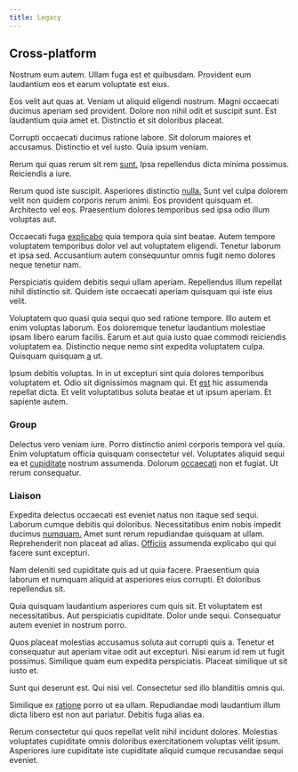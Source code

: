 ```yaml
---
title: Legacy
---
```


## Cross-platform

Nostrum eum autem. Ullam fuga est et quibusdam. Provident eum laudantium eos et earum voluptate est eius.

Eos velit aut quas at. Veniam ut aliquid eligendi nostrum. Magni occaecati ducimus aperiam sed provident. Dolore non nihil odit et suscipit sunt. Est laudantium quia amet et. Distinctio et sit doloribus placeat.

Corrupti occaecati ducimus ratione labore. Sit dolorum maiores et accusamus. Distinctio et vel iusto. Quia ipsum veniam.

Rerum qui quas rerum sit rem [sunt.](/facere/eaque/com.md) Ipsa repellendus dicta minima possimus. Reiciendis a iure.

Rerum quod iste suscipit. Asperiores distinctio [nulla.](/facere/odit/place_calculate.md) Sunt vel culpa dolorem velit non quidem corporis rerum animi. Eos provident quisquam et. Architecto vel eos. Praesentium dolores temporibus sed ipsa odio illum voluptas aut.

Occaecati fuga [explicabo](/dolore/odio/dignissimos/odio/quantify_rustic_deposit.md) quia tempora quia sint beatae. Autem tempore voluptatem temporibus dolor vel aut voluptatem eligendi. Tenetur laborum et ipsa sed. Accusantium autem consequuntur omnis fugit nemo dolores neque tenetur nam.

Perspiciatis quidem debitis sequi ullam aperiam. Repellendus illum repellat nihil distinctio sit. Quidem iste occaecati aperiam quisquam qui iste eius velit.

Voluptatem quo quasi quia sequi quo sed ratione tempore. Illo autem et enim voluptas laborum. Eos doloremque tenetur laudantium molestiae ipsam libero earum facilis. Earum et aut quia iusto quae commodi reiciendis voluptatem ea. Distinctio neque nemo sint expedita voluptatem culpa. Quisquam quisquam [a](/dolore/bedfordshire_mountains.md) ut.

Ipsum debitis voluptas. In in ut excepturi sint quia dolores temporibus voluptatem et. Odio sit dignissimos magnam qui. Et [est](/sit/representative_systems.md) hic assumenda repellat dicta. Et velit voluptatibus soluta beatae et ut ipsum aperiam. Et sapiente autem.

### Group

Delectus vero veniam iure. Porro distinctio animi corporis tempora vel quia. Enim voluptatum officia quisquam consectetur vel. Voluptates aliquid sequi ea et [cupiditate](/dolore/odio/neque/ergonomic.md) nostrum assumenda. Dolorum [occaecati](/facere/adipisci/molestiae/consequatur/empower_invoice.md) non et fugiat. Ut rerum consequatur.

### Liaison

Expedita delectus occaecati est eveniet natus non itaque sed sequi. Laborum cumque debitis qui doloribus. Necessitatibus enim nobis impedit ducimus [numquam.](/consequatur/architecto/specialist_direct.md) Amet sunt rerum repudiandae quisquam at ullam. Reprehenderit non placeat ad alias. [Officiis](/eos/metrics.md) assumenda explicabo qui qui facere sunt excepturi.

Nam deleniti sed cupiditate quis ad ut quia facere. Praesentium quia laborum et numquam aliquid at asperiores eius corrupti. Et doloribus repellendus sit.

Quia quisquam laudantium asperiores cum quis sit. Et voluptatem est necessitatibus. Aut perspiciatis cupiditate. Dolor unde sequi. Consequatur autem eveniet in nostrum porro.

Quos placeat molestias accusamus soluta aut corrupti quis a. Tenetur et consequatur aut aperiam vitae odit aut excepturi. Nisi earum id rem ut fugit possimus. Similique quam eum expedita perspiciatis. Placeat similique ut sit iusto et.

Sunt qui deserunt est. Qui nisi vel. Consectetur sed illo blanditiis omnis qui.

Similique ex [ratione](/facere/temporibus/adipisci/credit_card_account.md) porro ut ea ullam. Repudiandae modi laudantium illum dicta libero est non aut pariatur. Debitis fuga alias ea.

Rerum consectetur qui quos repellat velit nihil incidunt dolores. Molestias voluptates cupiditate omnis doloribus exercitationem voluptas velit ipsum. Asperiores iure cupiditate iste cupiditate aliquid cumque recusandae sequi eveniet.
